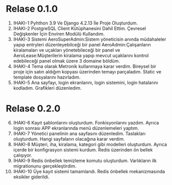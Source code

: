 # Relase 0.1.0
1. IHAKI-1 Pyhthon 3.9 Ve Django 4.2.13 İle Proje Oluşturdum.
2. IHAKI-2 PostgreSQL Client Kütüphanesini Dahil Ettim. Çevresel Değişkenler İçin Enviren Modülü Kullandım.
3. IHAKI-3 Sistemi AeroSuperAdmin:Sistem yöneticisin anında müdahaleler yapıp entryleri düzenleyebilceği bir panel AeroAdmin:Çalışanların kiralamaları ve uçakları yönetebileceği bir panel ve AeroLease:Müşterilerin kiralama yapıp mevcut uçaklarını kontrol edebileceği panel olmak üzere 3 domaine böldüm.
4. IHAKI-4 Tema olarak Metronik kullanmaya karar verdim. Bireysel bir proje için satın aldığım kopyası üzerinden temayı parçaladım. Static ve template dosyalarını hazırladım.
5. IHAKI-5 Ana sayfayı, login ekranlarını, login sistemini, login hatalarını kodladım. Grafikleri düzenledim.

# Relase 0.2.0
6. IHAKI-6 Kayıt şablonlarını oluşturdum. Fonkisyonlarını yazdım. Ayrıca login sonrası APP ekranlarında menü düzenlemeleri yaptım.
7. IHAKI-7 Yönetici panelinin ana sayfasını düzenledim. Taslakları oluşturdum. Hangi sayfaların olacağına karar verdim.
8. IHAKI-8 Müşteri, iha, kiralama, kategori gibi modelleri oluşturdum. Ayrıca içerde bir konfigrasyon sistemi kurdum. Redis üzerinden ön bellek çalışıyor.
9. IHAKI-9 Redis önbellek temizleme komutu oluşturdum. Varlıkların ilk migrationunu gerçekleştirdim.
10. IHAKI-10 Üye kayıt sistemi tamamlandı. Redis önbellek mekanizmasında eksikler giderildi. 